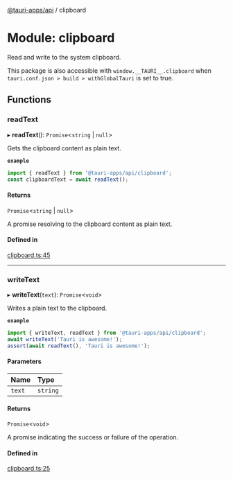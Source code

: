 [@tauri-apps/api](../README.md) / clipboard

# Module: clipboard

Read and write to the system clipboard.

This package is also accessible with `window.__TAURI__.clipboard` when `tauri.conf.json > build > withGlobalTauri` is set to true.

## Functions

### readText

▸ **readText**(): `Promise`<`string` \| ``null``\>

Gets the clipboard content as plain text.

**`example`**
```typescript
import { readText } from '@tauri-apps/api/clipboard';
const clipboardText = await readText();
```

#### Returns

`Promise`<`string` \| ``null``\>

A promise resolving to the clipboard content as plain text.

#### Defined in

[clipboard.ts:45](https://github.com/tauri-apps/tauri/blob/07bc998/tooling/api/src/clipboard.ts#L45)

___

### writeText

▸ **writeText**(`text`): `Promise`<`void`\>

Writes a plain text to the clipboard.

**`example`**
```typescript
import { writeText, readText } from '@tauri-apps/api/clipboard';
await writeText('Tauri is awesome!');
assert(await readText(), 'Tauri is awesome!');
```

#### Parameters

| Name | Type |
| :------ | :------ |
| `text` | `string` |

#### Returns

`Promise`<`void`\>

A promise indicating the success or failure of the operation.

#### Defined in

[clipboard.ts:25](https://github.com/tauri-apps/tauri/blob/07bc998/tooling/api/src/clipboard.ts#L25)

